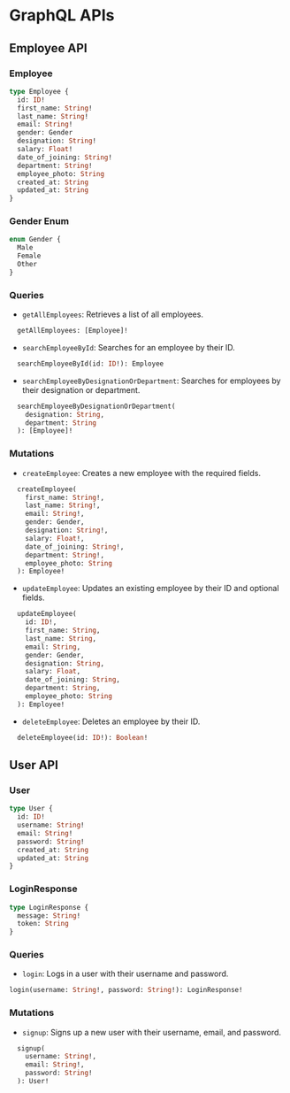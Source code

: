   

# GraphQL APIs


## Employee API
### Employee 

``` graphql
type Employee {
  id: ID!
  first_name: String!
  last_name: String!
  email: String!
  gender: Gender
  designation: String!
  salary: Float!
  date_of_joining: String!
  department: String!
  employee_photo: String
  created_at: String
  updated_at: String
}
```
### Gender Enum 

``` graphql
enum Gender {
  Male
  Female
  Other
}
```

### Queries
- `getAllEmployees`: Retrieves a list of all employees.

``` graphql
  getAllEmployees: [Employee]!
```

- `searchEmployeeById`: Searches for an employee by their ID.

``` graphql
  searchEmployeeById(id: ID!): Employee
```

- `searchEmployeeByDesignationOrDepartment`: Searches for employees by their designation or department.

``` graphql
  searchEmployeeByDesignationOrDepartment(
    designation: String,
    department: String
  ): [Employee]!
```
  

### Mutations

- `createEmployee`: Creates a new employee with the required fields.

``` graphql
  createEmployee(
    first_name: String!,
    last_name: String!,
    email: String!,
    gender: Gender,
    designation: String!,
    salary: Float!,
    date_of_joining: String!,
    department: String!,
    employee_photo: String
  ): Employee!
```

- `updateEmployee`: Updates an existing employee by their ID and optional fields.  

``` graphql
  updateEmployee(
    id: ID!,
    first_name: String,
    last_name: String,
    email: String,
    gender: Gender,
    designation: String,
    salary: Float,
    date_of_joining: String,
    department: String,
    employee_photo: String
  ): Employee!
```
  
- `deleteEmployee`: Deletes an employee by their ID.

``` graphql
  deleteEmployee(id: ID!): Boolean!
```
 
## User API

  

### User 

``` graphql
type User {
  id: ID!
  username: String!
  email: String!
  password: String!
  created_at: String
  updated_at: String
}
```

### LoginResponse

``` graphql
type LoginResponse {
  message: String!
  token: String
}
```

### Queries
 
- `login`: Logs in a user with their username and password.

``` graphql
login(username: String!, password: String!): LoginResponse!
```
### Mutations

- `signup`: Signs up a new user with their username, email, and password. 

``` graphql
  signup(
    username: String!,
    email: String!,
    password: String!
  ): User!
```